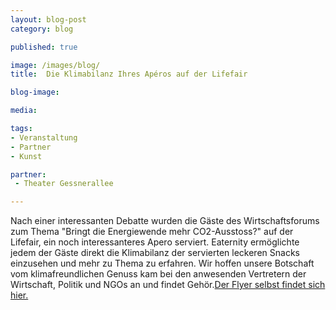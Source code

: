 ```yaml
---
layout: blog-post
category: blog

published: true

image: /images/blog/ 
title:  Die Klimabilanz Ihres Apéros auf der Lifefair

blog-image:  

media: 

tags:
- Veranstaltung
- Partner
- Kunst

partner:
 - Theater Gessnerallee

---
```


Nach einer interessanten Debatte wurden die Gäste des Wirtschaftsforums zum Thema "Bringt die Energiewende mehr CO2-Ausstoss?" auf der Lifefair, ein noch interessanteres Apero serviert. Eaternity ermöglichte jedem der Gäste direkt die Klimabilanz der servierten leckeren Snacks einzusehen und mehr zu Thema zu erfahren. Wir hoffen unsere Botschaft vom klimafreundlichen Genuss kam bei den anwesenden Vertretern der Wirtschaft, Politik und NGOs an und findet Gehör.[Der Flyer selbst findet sich hier.][1]


[1]: http:// 
 
